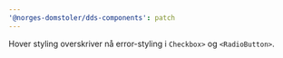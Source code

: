 ```yaml
---
'@norges-domstoler/dds-components': patch
---
```


Hover styling overskriver nå error-styling i `Checkbox>` og `<RadioButton>`.

